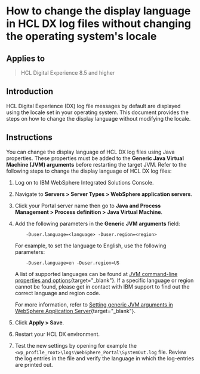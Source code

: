 # How to change the display language in HCL DX log files without changing the operating system's locale

## Applies to

> HCL Digital Experience 8.5 and higher

## Introduction

HCL Digital Experience (DX) log file messages by default are displayed using the locale set in your operating system. This document provides the steps on how to change the display language without modifying the locale.

## Instructions

You can change the display language of HCL DX log files using Java properties. These properties must be added to the **Generic Java Virtual Machine (JVM) arguments** before restarting the target JVM. Refer to the following steps to change the display language of HCL DX log files:

1. Log on to IBM WebSphere Integrated Solutions Console.  

2. Navigate to **Servers > Server Types > WebSphere application servers**.

3. Click your Portal server name then go to **Java and Process Management > Process definition > Java Virtual Machine**.

4. Add the following parameters in the **Generic JVM arguments** field:

    ``` generic
        -Duser.language=<language> -Duser.region=<region>
    ```

    For example, to set the language to English, use the following parameters:

    ``` generic
        -Duser.language=en -Duser.region=US      
    ```

    A list of supported languages can be found at [JVM command-line properties and options](https://www.ibm.com/docs/en/wamt?topic=binaries-jvm-command-line-properties-options){target="_blank"}. If a specific language or region cannot be found, please get in contact with IBM support to find out the correct language and region code.

    For more information, refer to [Setting generic JVM arguments in WebSphere Application Server](https://www.ibm.com/support/pages/setting-generic-jvm-arguments-websphere-application-server){target="_blank"}.

5. Click **Apply > Save**.

6. Restart your HCL DX environment.

7. Test the new settings by opening for example the `<wp_profile_root>\logs\WebSphere_Portal\SystemOut.log` file. Review the log entries in the file and verify the language in which the log-entries are printed out.  
